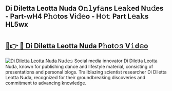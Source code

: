 ## Di Diletta Leotta Nuda O𝚗𝚕yf𝚊ns L𝚎a𝚔ed N𝚞𝚍es - Part-wH4 P𝚑𝚘tos Vi𝚍𝚎o - H𝚘𝚝 Part L𝚎a𝚔s HL5wx

# <h2><a href="http://kfes8ff.oniu.top/?m=Di+Diletta+Leotta+Nuda">🔗👉 🔴 Di Diletta Leotta Nuda P𝚑ot𝚘𝚜 V𝚒d𝚎o</a></h2>

[![Di Diletta Leotta Nuda Nu𝚍e𝚜](https://i.imgur.com/0qMVB7G.gif)](http://kfes8ff.oniu.top/?m=Di+Diletta+Leotta+Nuda)
Social media innovator Di Diletta Leotta Nuda, known for publishing dance and lifestyle material, consisting of presentations and personal blogs. Trailblazing scientist researcher Di Diletta Leotta Nuda, recognized for their groundbreaking discoveries and commitment to advancing knowledge.  
